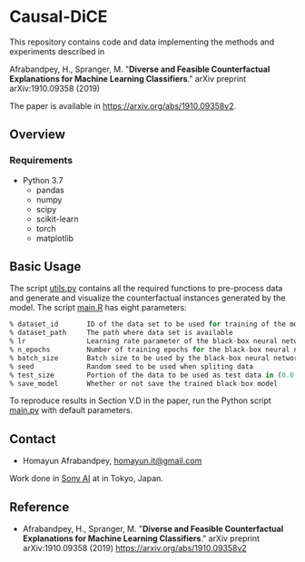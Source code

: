 # Causal-DiCE

This repository contains code and data implementing the methods and experiments described in

Afrabandpey, H., Spranger, M. "**Diverse and Feasible Counterfactual Explanations for Machine Learning Classifiers**." arXiv preprint arXiv:1910.09358 (2019)

The paper is available in https://arxiv.org/abs/1910.09358v2. 

## Overview

### Requirements

 * Python 3.7
    * pandas
	* numpy
    * scipy
    * scikit-learn
    * torch
    * matplotlib

## Basic Usage

The script [utils.py](utils.py) contains all the required functions to pre-process data and generate and visualize the counterfactual instances generated by the model. The script [main.R](main.R) has eight parameters:

```R
% dataset_id       ID of the data set to be used for training of the model {adult, german, sangiovese}
% dataset_path     The path where data set is available
% lr          	   Learning rate parameter of the black-box neural network
% n_epochs		   Number of training epochs for the black-box neural network
% batch_size	   Batch size to be used by the black-box neural network during training
% seed			   Random seed to be used when spliting data
% test_size		   Portion of the data to be used as test data in (0.0, 1.0)
% save_model	   Whether or not save the trained black-box model
```
To reproduce results in Section V.D in the paper, run the Python script [main.py](main.py) with default parameters.

## Contact

 * Homayun Afrabandpey, homayun.it@gmail.com
 
 Work done in [Sony AI](https://ai.sony/) at in Tokyo, Japan.
 
 ## Reference

 * Afrabandpey, H., Spranger, M. "**Diverse and Feasible Counterfactual Explanations for Machine Learning Classifiers**." arXiv preprint arXiv:1910.09358 (2019) https://arxiv.org/abs/1910.09358v2
